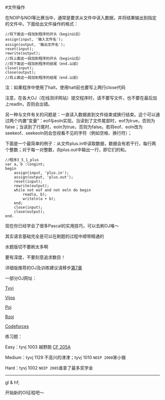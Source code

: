 #文件操作

在NOIP与NOI等比赛当中，通常是要求从文件中读入数据，并将结果输出到指定的文件中。下面给出文件操作的格式：

```delphi
//将下面这一段加到程序的开头（begin以后）
assign(input, '输入文件名');
assign(output, '输出文件名');
reset(input);
rewrite(output);
//将上面这一段加到程序的开头（begin以后）
//将下面这一段加到程序的结尾（end.以前）
close(input);
close(output);
//将上面这一段加到程序的结尾（end.以前）
```
注：如果程序中使用了halt，使用halt前也要写上两行close代码

注意，在各大OJ（在线测评网站）提交程序时，请不要写文件，也不要在最后加上readln，否则会出错。

另一种与文件有关的问题是：一直读入数据直到文件结束或换行结束。这个可以通过两个内置“变量”：eof与eoln实现。当读到了文件尾部时，eof为true，否则为false；当读到了行尾时，eoln为true，否则为false。若将eof、eoln改为seekeof、seekeoln则会忽视看不见的字符（例如空格、换行符）；

下面是一个最简单的例子：从文件plus.in中读取数据，数据会有若干行，每行两个整数；对于每一对整数，向plus.out中输出一行，即它们的和。

```delphi
//程序3_5_1_plus
var a, b :longint;
begin
	assign(input, 'plus.in');
	assign(output, 'plus.out');
	reset(input);
	rewrite(output);
	while not eof and not eoln do begin
		read(a, b);
		writeln(a + b);
	end;
	close(input);
	close(output);
end.
```

现在你已经学会了很多Pascal的实用技巧，可以去刷OJ咯～

其实语言基础完全是可以在刷题的过程中顺带精通的

水题版切不要刷太多啊

要有深度，不要刻意追求数目！

详细版推荐的OJ及训练建议请移步[第7章](chapter7/新的征程.md)

一部分OJ网址：

[Tyvj](https://www.tyvj.cn/)

[Vijos](https://vijos.org/)

[Poj](http://poj.org/)

[Bzoj](http://www.lydsy.com/JudgeOnline/)

[Codeforces](http://codeforces.com)

练习题：

Easy：tyvj 1003 越野跑 [CF 205A](http://codeforces.com/problemset/problem/205/A)

Medium：tyvj 1129 不高兴的津津；tyvj 1010 `NOIP 2008`笨小猴

Hard：tyvj 1002 `NOIP 2005`谁拿了最多奖学金

-------

gl & hf;

开始新的OI征程吧～

